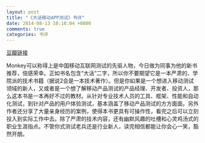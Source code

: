 ```yaml
---
layout: post
title: "《大话移动APP测试》书评"
date: 2014-08-13 10:10:04 +0800
comments: true
categories: 书评
---
```

[豆瓣链接](http://book.douban.com/subject/25923638/)

Monkey可以称得上是中国移动互联网测试的先驱人物，今日做为同事为他的新书推荐，倍感荣幸。正如书名包含“大话”二字，所以你不要期望它是一本严肃的、学院派的技术书籍（据说2会是一本技术著作）。但是你如果是一个想进入移动测试领域的新人，又或者是一个想了解移动产品测试的产品经理、开发者、投资人，那么这本书是一本再好不过的教材。从针对专业技术人员的工具、框架、性能和自动化测试，到针对产品的用户体验测试，基本涵盖了移动产品测试的方方面面。另外作者还分享了大量亲身经历的案例，使得本书更具有可操作性，看完之后可以立刻投入到实际工作中去。除了严肃的技术内容，还有幽默风趣的吐槽和心灵鸡汤式的职业生涯指点。不管你式测试老兵还是行业新人，读完相信都能让你会心一笑，豁然开朗。